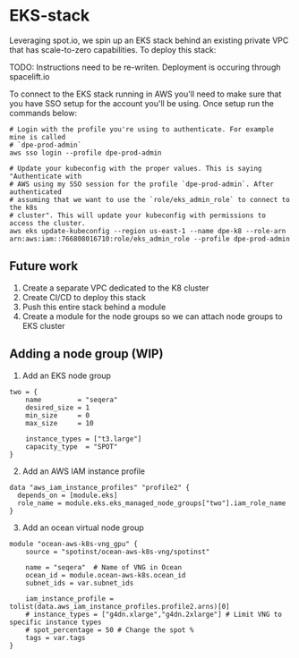 # EKS-stack

Leveraging spot.io, we spin up an EKS stack behind an existing private VPC that has scale-to-zero capabilities. To deploy this stack:

TODO: Instructions need to be re-writen. Deployment is occuring through spacelift.io

<!-- 1. log into dpe-prod via jumpcloud and export the credentials (you must have admin)
2. run `terraform apply`
3. This will deploy the terraform stack.  The terraform backend state is stored in an S3 bucket.  The terraform state is stored in the S3 bucket `s3://dpe-terraform-bucket`
4. The spot.io account token is stored in AWS secrets manager: `spotinst_token`
5. Add `AmazonEBSCSIDriverPolicy` and `SecretsManagerReadWrite` to the IAM policy -->

To connect to the EKS stack running in AWS you'll need to make sure that you have
SSO setup for the account you'll be using. Once setup run the commands below:
```
# Login with the profile you're using to authenticate. For example mine is called 
# `dpe-prod-admin`
aws sso login --profile dpe-prod-admin

# Update your kubeconfig with the proper values. This is saying "Authenticate with 
# AWS using my SSO session for the profile `dpe-prod-admin`. After authenticated 
# assuming that we want to use the `role/eks_admin_role` to connect to the k8s 
# cluster". This will update your kubeconfig with permissions to access the cluster.
aws eks update-kubeconfig --region us-east-1 --name dpe-k8 --role-arn arn:aws:iam::766808016710:role/eks_admin_role --profile dpe-prod-admin
```

## Future work

1. Create a separate VPC dedicated to the K8 cluster
2. Create CI/CD to deploy this stack
3. Push this entire stack behind a module
4. Create a module for the node groups so we can attach node groups to EKS cluster


## Adding a node group (WIP)

1. Add an EKS node group

```
two = {
    name         = "seqera"
    desired_size = 1
    min_size     = 0
    max_size     = 10

    instance_types = ["t3.large"]
    capacity_type  = "SPOT"
}
```

2. Add an AWS IAM instance profile

```
data "aws_iam_instance_profiles" "profile2" {
  depends_on = [module.eks]
  role_name = module.eks.eks_managed_node_groups["two"].iam_role_name
}
```

3. Add an ocean virtual node group

```
module "ocean-aws-k8s-vng_gpu" {
    source = "spotinst/ocean-aws-k8s-vng/spotinst"

    name = "seqera"  # Name of VNG in Ocean
    ocean_id = module.ocean-aws-k8s.ocean_id
    subnet_ids = var.subnet_ids

    iam_instance_profile = tolist(data.aws_iam_instance_profiles.profile2.arns)[0]
    # instance_types = ["g4dn.xlarge","g4dn.2xlarge"] # Limit VNG to specific instance types
    # spot_percentage = 50 # Change the spot %
    tags = var.tags
}
```